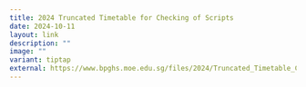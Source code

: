 ```yaml
---
title: 2024 Truncated Timetable for Checking of Scripts
date: 2024-10-11
layout: link
description: ""
image: ""
variant: tiptap
external: https://www.bpghs.moe.edu.sg/files/2024/Truncated_Timetable_Class_11_October___Christine_Png.pdf
---
```

